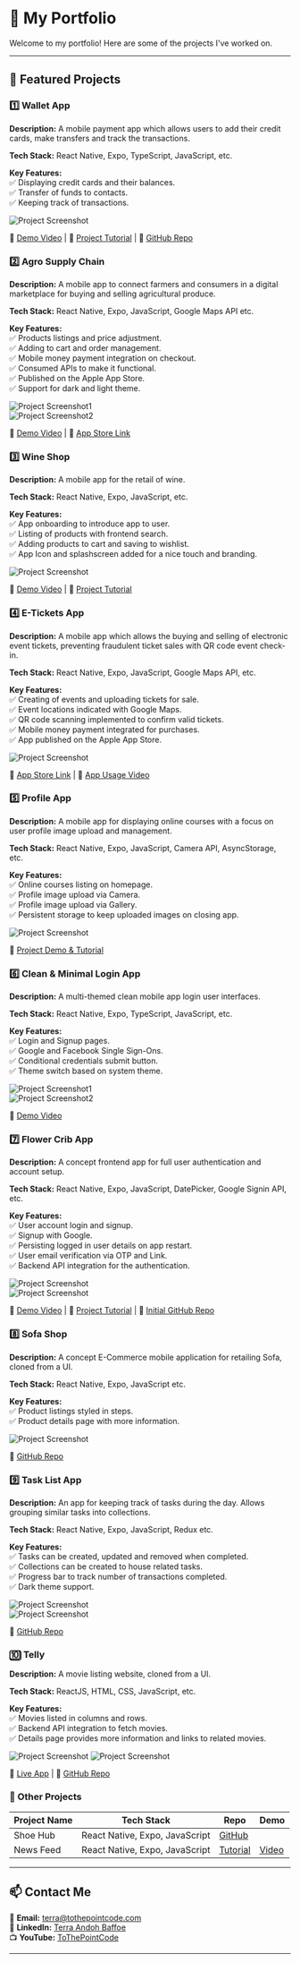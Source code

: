 # 🚀 My Portfolio

Welcome to my portfolio! Here are some of the projects I've worked on.

---

## 🌟 Featured Projects

### 1️⃣ Wallet App

**Description:** A mobile payment app which allows users to add their credit cards, make transfers and track the transactions.

**Tech Stack:** React Native, Expo, TypeScript, JavaScript, etc.

**Key Features:**  
✅ Displaying credit cards and their balances.  
✅ Transfer of funds to contacts.  
✅ Keeping track of transactions.

![Project Screenshot](assets/1.png)

🔗 [Demo Video](https://www.youtube.com/watch?v=pwpaEENFdTo) |
🔗 [Project Tutorial](https://youtu.be/68l7wyHw97Y) | 🔗 [GitHub Repo](https://github.com/tothepointcode/stunning-waffle)

### 2️⃣ Agro Supply Chain

**Description:** A mobile app to connect farmers and consumers in a digital marketplace for buying and selling agricultural produce.

**Tech Stack:** React Native, Expo, JavaScript, Google Maps API etc.

**Key Features:**  
✅ Products listings and price adjustment.  
✅ Adding to cart and order management.  
✅ Mobile money payment integration on checkout.  
✅ Consumed APIs to make it functional.  
✅ Published on the Apple App Store.  
✅ Support for dark and light theme.

![Project Screenshot1](assets/2a.png)  
![Project Screenshot2](assets/2b.png)

🔗 [Demo Video](https://youtu.be/_Tk2A2vFlcA) | 🔗 [App Store Link](https://apps.apple.com/us/app/agro-supply-chain/id6455085520)

### 3️⃣ Wine Shop

**Description:** A mobile app for the retail of wine.

**Tech Stack:** React Native, Expo, JavaScript, etc.

**Key Features:**  
✅ App onboarding to introduce app to user.  
✅ Listing of products with frontend search.  
✅ Adding products to cart and saving to wishlist.  
✅ App Icon and splashscreen added for a nice touch and branding.

![Project Screenshot](assets/3.png)

🔗 [Demo Video](https://youtube.com/shorts/j_XiD6ukQK0) |
🔗 [Project Tutorial](https://www.youtube.com/playlist?list=PLk8gdrb2DmChfFOK64d1A6D4KFPfz48yD)

### 4️⃣ E-Tickets App

**Description:** A mobile app which allows the buying and selling of electronic event tickets, preventing fraudulent ticket sales with QR code event check-in.

**Tech Stack:** React Native, Expo, JavaScript, Google Maps API, etc.

**Key Features:**  
✅ Creating of events and uploading tickets for sale.  
✅ Event locations indicated with Google Maps.  
✅ QR code scanning implemented to confirm valid tickets.  
✅ Mobile money payment integrated for purchases.  
✅ App published on the Apple App Store.

![Project Screenshot](assets/4.png)

🔗 [App Store Link](https://apps.apple.com/us/app/e-ticket-scanner/id1629952771) |
🔗 [App Usage Video](https://youtu.be/yotjeyD-FKk)

### 5️⃣ Profile App

**Description:** A mobile app for displaying online courses with a focus on user profile image upload and management.

**Tech Stack:** React Native, Expo, JavaScript, Camera API, AsyncStorage, etc.

**Key Features:**  
✅ Online courses listing on homepage.  
✅ Profile image upload via Camera.  
✅ Profile image upload via Gallery.  
✅ Persistent storage to keep uploaded images on closing app.

![Project Screenshot](assets/5.png)

🔗 [Project Demo & Tutorial](https://youtu.be/uX5E_QFJubU)

### 6️⃣ Clean & Minimal Login App

**Description:** A multi-themed clean mobile app login user interfaces.

**Tech Stack:** React Native, Expo, TypeScript, JavaScript, etc.

**Key Features:**  
✅ Login and Signup pages.  
✅ Google and Facebook Single Sign-Ons.  
✅ Conditional credentials submit button.  
✅ Theme switch based on system theme.

![Project Screenshot1](assets/6a.png)  
![Project Screenshot2](assets/6b.png)

🔗 [Demo Video](https://youtube.com/shorts/Um0_UT8o1ZQ)

### 7️⃣ Flower Crib App

**Description:** A concept frontend app for full user authentication and account setup.

**Tech Stack:** React Native, Expo, JavaScript, DatePicker, Google Signin API, etc.

**Key Features:**  
✅ User account login and signup.  
✅ Signup with Google.  
✅ Persisting logged in user details on app restart.  
✅ User email verification via OTP and Link.  
✅ Backend API integration for the authentication.

![Project Screenshot](assets/7a.png)  
![Project Screenshot](assets/7b.png)

🔗 [Demo Video](https://youtube.com/shorts/8J8PkfToHrU) |
🔗 [Project Tutorial](https://www.youtube.com/playlist?list=PLk8gdrb2DmCicLTZJWC2cCTFXloTBMBCt) | 🔗 [Initial GitHub Repo](https://github.com/tothepointcode/flower-crib)

### 8️⃣ Sofa Shop

**Description:** A concept E-Commerce mobile application for retailing Sofa, cloned from a UI.

**Tech Stack:** React Native, Expo, JavaScript etc.

**Key Features:**  
✅ Product listings styled in steps.  
✅ Product details page with more information.

![Project Screenshot](assets/8.jpg)

🔗 [GitHub Repo](https://github.com/tothepointcode/E-commerce-shop-UI)

### 9️⃣ Task List App

**Description:** An app for keeping track of tasks during the day. Allows grouping similar tasks into collections.

**Tech Stack:** React Native, Expo, JavaScript, Redux etc.

**Key Features:**  
✅ Tasks can be created, updated and removed when completed.  
✅ Collections can be created to house related tasks.  
✅ Progress bar to track number of transactions completed.  
✅ Dark theme support.

![Project Screenshot](assets/9a.jpg)  
![Project Screenshot](assets/9b.jpg)

🔗 [GitHub Repo](https://github.com/tothepointcode/task_list_app)

### 🔟 Telly

**Description:** A movie listing website, cloned from a UI.

**Tech Stack:** ReactJS, HTML, CSS, JavaScript, etc.

**Key Features:**  
✅ Movies listed in columns and rows.  
✅ Backend API integration to fetch movies.  
✅ Details page provides more information and links to related movies.

![Project Screenshot](assets/10a.png)
![Project Screenshot](assets/10b.png)

🔗 [Live App](https://goofy-montalcini-76e1e8.netlify.app/) |
🔗 [GitHub Repo](https://github.com/tothepointcode/baryonyx_telly)

### 📂 Other Projects

| Project Name | Tech Stack                     | Repo                                                                                 | Demo                                            |
| ------------ | ------------------------------ | ------------------------------------------------------------------------------------ | ----------------------------------------------- |
| Shoe Hub     | React Native, Expo, JavaScript | [GitHub](https://github.com/tothepointcode/shoeHub_UI)                               |                                                 |
| News Feed    | React Native, Expo, JavaScript | [Tutorial](https://www.youtube.com/playlist?list=PLk8gdrb2DmCjzB1eVRwobY9I_HLaZGPKv) | [Video](https://youtube.com/shorts/7Phx7DHBufI) |

---

## 📫 Contact Me

📧 **Email:** [terra@tothepointcode.com](mailto:terra@tothepointcode.com)  
🔗 **LinkedIn:** [Terra Andoh Baffoe](http://www.linkedin.com/in/terraandoh)  
📺 **YouTube:** [ToThePointCode](http://www.youtube.com/@ToThePointCode)

---
